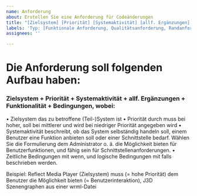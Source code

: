 ```yaml
---
name: Anforderung
about: Erstellen Sie eine Anforderung für Codeänderungen
title: "[Zielsystem] [Priorität] [Systemaktivität] [allf. Ergänzungen] [Funktionalität] [Bedingungen]"
labels: 'Typ: [Funktionale Anforderung, Qualitätsanforderung, Randanforderung]'
assignees: ''

---
```

# Die Anforderung soll folgenden Aufbau haben:
### Zielsystem + Priorität + Systemaktivität + allf. Ergänzungen + Funktionalität + Bedingungen, wobei:

•	Zielsystem das zu betroffene (Teil-)System ist
•	Priorität durch muss bei hoher, soll bei mittlerer und wird bei niedriger Priorität angegeben wird
•	Systemaktivität beschreibt, ob das System selbständig handeln soll, einem Benutzer eine Funktion anbieten soll oder einer Schnittstelle bedarf. Wählen Sie die Formulierung dem Administrator o. ä. die Möglichkeit bieten für Benutzerfunktionen, und fähig sein für Schnittstellenanforderungen.
•	Zeitliche Bedingungen mit wenn, und logische Bedingungen mit falls beschrieben werden.

Beispiel: Reflect Media Player (Zielsystem) muss (= hohe Priorität) dem Benutzer die Möglichkeit bieten (= Benutzerinteraktion), J3D Szenengraphen aus einer wrml-Datei 
